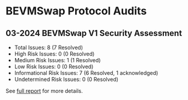 # BEVMSwap Protocol Audits

## 03-2024 BEVMSwap V1 Security Assessment

- Total Issues: 8 (7 Resolved)
- High Risk Issues: 0 (0 Resolved)
- Medium Risk Issues: 1 (1 Resolved)
- Low Risk Issues: 0 (0 Resolved)
- Informational Risk Issues: 7 (6 Resolved, 1 acknowledged)
- Undetermined Risk Issues: 0 (0 Resolved)

See [full report](ZAN%20BEVMSwap%20V1%20Security%20Audit%20Report%2003-2024.pdf) for more details.
